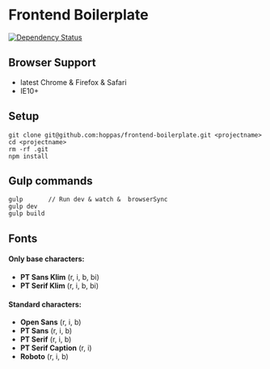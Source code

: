 
# Frontend Boilerplate

[![Dependency Status](https://david-dm.org/hoppas/frontend-boilerplate/dev-status.svg)](https://david-dm.org/hoppas/frontend-boilerplate#info=devDependencies)


## Browser Support
* latest Chrome & Firefox & Safari
* IE10+


## Setup
```
git clone git@github.com:hoppas/frontend-boilerplate.git <projectname>
cd <projectname>
rm -rf .git
npm install
```


## Gulp commands
```
gulp       // Run dev & watch &  browserSync
gulp dev
gulp build
```


## Fonts
#### Only base characters:
* **PT Sans Klim** (r, i, b, bi)
* **PT Serif Klim** (r, i, b, bi)

#### Standard characters:
* **Open Sans** (r, i, b)
* **PT Sans** (r, i, b)
* **PT Serif** (r, i, b)
* **PT Serif Caption** (r, i)
* **Roboto** (r, i, b)
